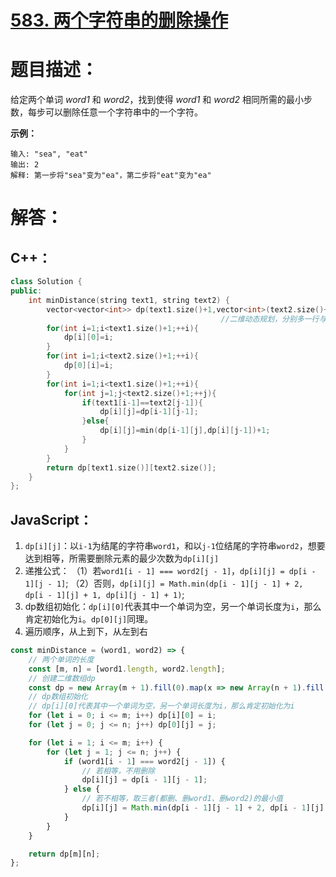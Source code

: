 # [583. 两个字符串的删除操作](https://leetcode-cn.com/problems/delete-operation-for-two-strings/)

# 题目描述：

给定两个单词 *word1* 和 *word2*，找到使得 *word1* 和 *word2* 相同所需的最小步数，每步可以删除任意一个字符串中的一个字符。



**示例：**

```
输入: "sea", "eat"
输出: 2
解释: 第一步将"sea"变为"ea"，第二步将"eat"变为"ea"
```



# 解答：

## C++：

```cpp
class Solution {
public:
    int minDistance(string text1, string text2) {
        vector<vector<int>> dp(text1.size()+1,vector<int>(text2.size()+1,0));
                                               //二维动态规划，分别多一行与一列初值
        for(int i=1;i<text1.size()+1;++i){
            dp[i][0]=i;
        }
        for(int i=1;i<text2.size()+1;++i){
            dp[0][i]=i;
        }
        for(int i=1;i<text1.size()+1;++i){
            for(int j=1;j<text2.size()+1;++j){
                if(text1[i-1]==text2[j-1]){
                    dp[i][j]=dp[i-1][j-1];
                }else{
                    dp[i][j]=min(dp[i-1][j],dp[i][j-1])+1;
                }
            }
        }
        return dp[text1.size()][text2.size()];
    }
};
```



## JavaScript：

1. `dp[i][j]`：以`i-1`为结尾的字符串`word1`，和以`j-1`位结尾的字符串`word2`，想要达到相等，所需要删除元素的最少次数为`dp[i][j]`
2. 递推公式：
    （1）若`word1[i - 1] === word2[j - 1]`，`dp[i][j] = dp[i - 1][j - 1]`;
    （2）否则，`dp[i][j] = Math.min(dp[i - 1][j - 1] + 2, dp[i - 1][j] + 1, dp[i][j - 1] + 1)`;
3. dp数组初始化：`dp[i][0]`代表其中一个单词为空，另一个单词长度为`i`，那么肯定初始化为`i`。`dp[0][j]`同理。
4. 遍历顺序，从上到下，从左到右

```javascript
const minDistance = (word1, word2) => {
    // 两个单词的长度
    const [m, n] = [word1.length, word2.length];
    // 创建二维数组dp
    const dp = new Array(m + 1).fill(0).map(x => new Array(n + 1).fill(0));
    // dp数组初始化
    // dp[i][0]代表其中一个单词为空，另一个单词长度为i，那么肯定初始化为i
    for (let i = 0; i <= m; i++) dp[i][0] = i;
    for (let j = 0; j <= n; j++) dp[0][j] = j;

    for (let i = 1; i <= m; i++) {
        for (let j = 1; j <= n; j++) {
            if (word1[i - 1] === word2[j - 1]) {
                // 若相等，不用删除
                dp[i][j] = dp[i - 1][j - 1];
            } else {
                // 若不相等，取三者(都删、删word1、删word2)的最小值
                dp[i][j] = Math.min(dp[i - 1][j - 1] + 2, dp[i - 1][j] + 1, dp[i][j - 1] + 1);
            }
        }
    }

    return dp[m][n];
};
```